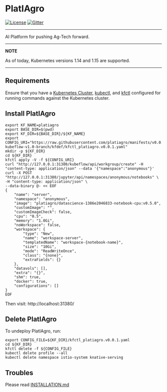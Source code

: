 # PlatIAgro

[![License](https://img.shields.io/badge/License-Apache%202.0-blue.svg)](https://opensource.org/licenses/Apache-2.0)
[![Gitter](https://badges.gitter.im/platiagro/community.svg)](https://gitter.im/platiagro/community?utm_source=badge&utm_medium=badge&utm_campaign=pr-badge)

---

AI Platform for pushing Ag-Tech forward.

---

**NOTE**

As of today, Kubernetes versions 1.14 and 1.15 are supported.

---

## Requirements

Ensure that you have a [Kubernetes Cluster](https://kubernetes.io/docs/setup/), [kubectl](https://kubernetes.io/docs/tasks/tools/install-kubectl/#install-kubectl), and [kfctl](https://www.kubeflow.org/docs/started/getting-started/#installing-command-line-tools) configured for running commands against the Kubernetes cluster.

## Install PlatIAgro

```shell
export KF_NAME=platiagro
export BASE_DIR=$(pwd)
export KF_DIR=${BASE_DIR}/${KF_NAME}
export CONFIG_URI="https://raw.githubusercontent.com/platiagro/manifests/v0.0.1-kubeflow-v1.0-branch/kfdef/kfctl_platiagro.v0.0.1.yaml"
mkdir -p ${KF_DIR}
cd ${KF_DIR}
kfctl apply -V -f ${CONFIG_URI}
curl "http://127.0.0.1:31380/kubeflow/api/workgroup/create" -H "content-type: application/json" --data '{"namespace":"anonymous"}'
curl -X POST "http://127.0.0.1:31380/jupyter/api/namespaces/anonymous/notebooks" \
-H "content-type: application/json" \
--data-binary @- << EOF
{
    "name": "server",
    "namespace": "anonymous",
    "image": "platiagro/datascience-1386e2046833-notebook-cpu:v0.5.0",
    "customImage": "",
    "customImageCheck": false,
    "cpu": "0.5",
    "memory": "1.0Gi",
    "noWorkspace": false,
    "workspace": {
        "type": "New",
        "name": "workspace-server",
        "templatedName": "workspace-{notebook-name}",
        "size": "10Gi",
        "mode": "ReadWriteOnce",
        "class": "{none}",
        "extraFields": {}
    },
    "datavols": [],
    "extra": "{}",
    "shm": true,
    "docker": true,
    "configurations": []
}
EOF
```

Then visit: http://localhost:31380/

## Delete PlatIAgro

To undeploy PlatIAgro, run:

```shell
export CONFIG_FILE=${KF_DIR}/kfctl_platiagro.v0.0.1.yaml
cd ${KF_DIR}
kfctl delete -f ${CONFIG_FILE}
kubectl delete profile --all
kubectl delete namespace istio-system knative-serving
```

## Troubles

Please read [INSTALLATION.md](https://github.com/platiagro/platiagro/blob/master/INSTALLATION.md)
